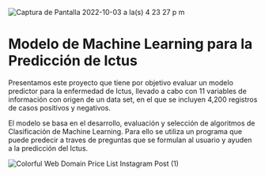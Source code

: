 ![Captura de Pantalla 2022-10-03 a la(s) 4 23 27 p  m](https://user-images.githubusercontent.com/110174766/193601574-bf38296f-64e3-4099-8e3f-9d4635d9cb93.png)
# Modelo de Machine Learning para la Predicción de Ictus

Presentamos este proyecto que tiene por objetivo evaluar un modelo predictor para la enfermedad de Ictus, llevado a cabo con 11 variables de información con origen de un data set, en el que se incluyen 4,200 registros de casos positivos y negativos.

El modelo se basa en el desarrollo, evaluación y selección de algoritmos de Clasificación de Machine Learning. Para ello se utiliza un programa que puede predecir a traves de preguntas que se formulan al usuario y ayuden a la predicción del Ictus.


![Colorful Web Domain Price List Instagram Post (1)](https://user-images.githubusercontent.com/110173993/193646445-89ec56bb-ae7b-434f-a617-7fe5af4818fb.png)
